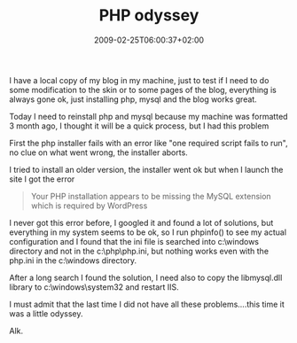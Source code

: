 ﻿---
title: "PHP odyssey"
description: ""
date: 2009-02-25T06:00:37+02:00
draft: false
tags: [General]
categories: [General]
---
I have a local copy of my blog in my machine, just to test if I need to do some modification to the skin or to some pages of the blog, everything is always gone ok, just installing php, mysql and the blog works great.

Today I need to reinstall php and mysql because my machine was formatted 3 month ago, I thought it will be a quick process, but I had this problem

First the php installer fails with an error like "one required script fails to run", no clue on what went wrong, the installer aborts.

I tried to install an older version, the installer went ok but when I launch the site I got the error

> Your PHP installation appears to be missing the MySQL extension which is required by WordPress

I never got this error before, I googled it and found a lot of solutions, but everything in my system seems to be ok, so I run phpinfo() to see my actual configuration and I found that the ini file is searched into c:\windows directory and not in the c:\php\php.ini, but nothing works even with the php.ini in the c:\windows directory.

After a long search I found the solution, I need also to copy the libmysql.dll library to c:\windows\system32 and restart IIS.

I must admit that the last time I did not have all these problems….this time it was a little odyssey.

Alk.
